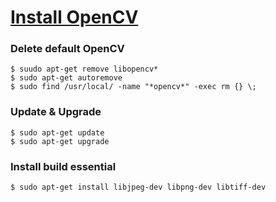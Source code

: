 # [Install OpenCV](https://j-remind.tistory.com/57?category=693866)

### Delete default OpenCV
~~~
$ suudo apt-get remove libopencv*
$ sudo apt-get autoremove
$ sudo find /usr/local/ -name "*opencv*" -exec rm {} \;
~~~

###  Update & Upgrade
~~~
$ sudo apt-get update
$ sudo apt-get upgrade
~~~

### Install build essential
~~~
$ sudo apt-get install libjpeg-dev libpng-dev libtiff-dev
~~~
